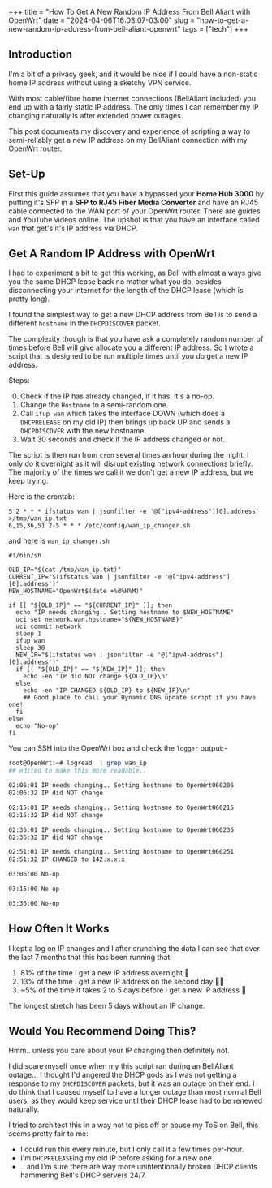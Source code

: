 +++
title = "How To Get A New Random IP Address From Bell Aliant with OpenWrt"
date = "2024-04-06T16:03:07-03:00"
slug = "how-to-get-a-new-random-ip-address-from-bell-aliant-openwrt"
tags = ["tech"]
+++

## Introduction

I'm a bit of a privacy geek, and it would be nice if I could have a non-static home IP address without using a sketchy VPN service.

With most cable/fibre home internet connections (BellAliant included) you end up with a fairly static IP address. The only times I can remember my IP changing naturally is after extended power outages.

This post documents my discovery and experience of scripting a way to semi-reliably get a new IP address on my BellAliant connection with my OpenWrt router.

## Set-Up

First this guide assumes that you have a bypassed your **Home Hub 3000** by putting it's SFP in a **SFP to RJ45 Fiber Media Converter** and have an RJ45 cable connected to the WAN port of your OpenWrt router. There are guides and YouTube videos online. The upshot is that you have an interface called `wan` that get's it's IP address via DHCP.

## Get A Random IP Address with OpenWrt

I had to experiment a bit to get this working, as Bell with almost always give you the same DHCP lease back no matter what you do, besides disconnecting your internet for the length of the DHCP lease (which is pretty long).

I found the simplest way to get a new DHCP address from Bell is to send a different `hostname` in the `DHCPDISCOVER` packet.

The complexity though is that you have ask a completely random number of times before Bell will give allocate you a different IP address. So I wrote a script that is designed to be run multiple times until you do get a new IP address.

Steps:

0. Check if the IP has already changed, if it has, it's a no-op.
1. Change the `Hostname` to a semi-random one.
2. Call `ifup wan` which takes the interface DOWN (which does a `DHCPRELEASE` on my old IP) then brings up back UP and sends a `DHCPDISCOVER` with the new hostname.
3. Wait 30 seconds and check if the IP address changed or not.

The script is then run from `cron` several times an hour during the night. I only do it overnight as it will disrupt existing network connections briefly. The majority of the times we call it we don't get a new IP address, but we keep trying.

Here is the crontab:

```shell
5 2 * * * ifstatus wan | jsonfilter -e '@["ipv4-address"][0].address' >/tmp/wan_ip.txt
6,15,36,51 2-5 * * * /etc/config/wan_ip_changer.sh
```

and here is `wan_ip_changer.sh`

```shell
#!/bin/sh

OLD_IP="$(cat /tmp/wan_ip.txt)"
CURRENT_IP="$(ifstatus wan | jsonfilter -e '@["ipv4-address"][0].address')"
NEW_HOSTNAME="OpenWrt$(date +%d%H%M)"

if [[ "${OLD_IP}" == "${CURRENT_IP}" ]]; then
  echo "IP needs changing.. Setting hostname to $NEW_HOSTNAME"
  uci set network.wan.hostname="${NEW_HOSTNAME}"
  uci commit network
  sleep 1
  ifup wan
  sleep 30
  NEW_IP="$(ifstatus wan | jsonfilter -e '@["ipv4-address"][0].address')"
  if [[ "${OLD_IP}" == "${NEW_IP}" ]]; then
    echo -en "IP did NOT change ${OLD_IP}\n"
  else
    echo -en "IP CHANGED ${OLD_IP} to ${NEW_IP}\n"
    ## Good place to call your Dynamic DNS update script if you have one!
  fi
else
  echo "No-op"
fi
```

You can SSH into the OpenWrt box and check the `logger` output:-

```bash
root@OpenWrt:~# logread  | grep wan_ip
## edited to make this more readable..

02:06:01 IP needs changing.. Setting hostname to OpenWrt060206
02:06:32 IP did NOT change

02:15:01 IP needs changing.. Setting hostname to OpenWrt060215
02:15:32 IP did NOT change

02:36:01 IP needs changing.. Setting hostname to OpenWrt060236
02:36:32 IP did NOT change

02:51:01 IP needs changing.. Setting hostname to OpenWrt060251
02:51:32 IP CHANGED to 142.x.x.x

03:06:00 No-op

03:15:00 No-op

03:36:00 No-op
```

## How Often It Works

I kept a log on IP changes and I after crunching the data I can see that over the last 7 months that this has been running that:

1. 81% of the time I get a new IP address overnight 🎉
2. 13% of the time I get a new IP address on the second day 🤷‍♀️
3. ~5% of the time it takes 2 to 5 days before I get a new IP address 🙈

The longest stretch has been 5 days without an IP change.

## Would You Recommend Doing This?

Hmm.. unless you care about your IP changing then definitely not.

I did scare myself once when my this script ran during an BellAliant outage... I thought I'd angered the DHCP gods as I was not getting a response to my `DHCPDISCOVER` packets, but it was an outage on their end. I do think that I caused myself to have a longer outage than most normal Bell users, as they would keep service until their DHCP lease had to be renewed naturally.

I tried to architect this in a way not to piss off or abuse my ToS on Bell, this seems pretty fair to me:

* I could run this every minute, but I only call it a few times per-hour.
* I'm `DHCPRELEASE`ing my old IP before asking for a new one.
* .. and I'm sure there are way more unintentionally broken DHCP clients hammering Bell's DHCP servers 24/7.
